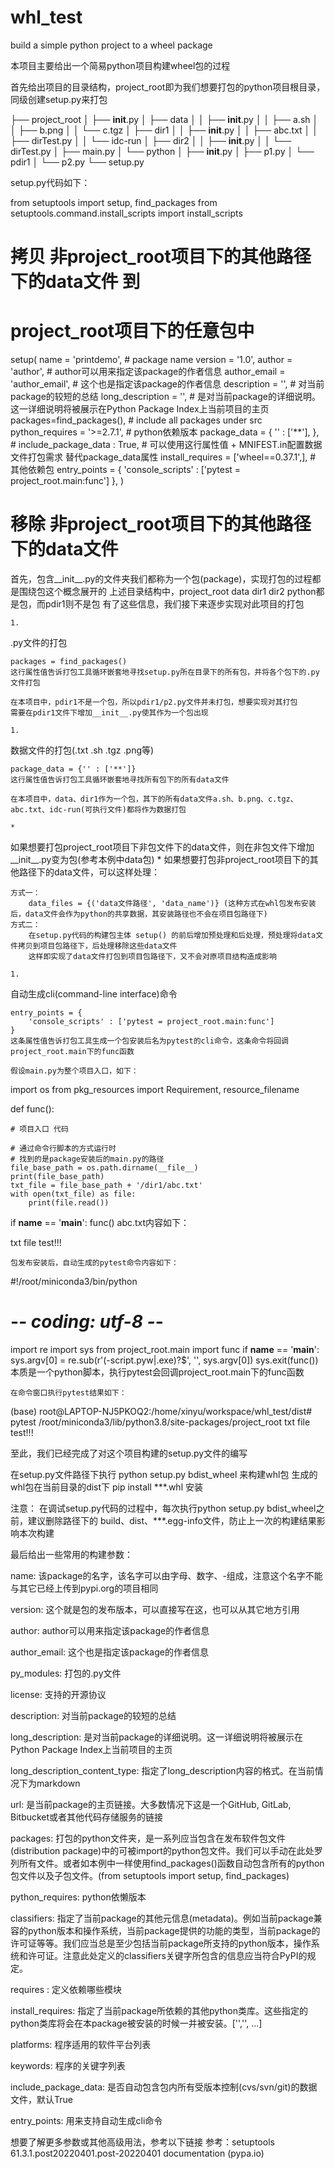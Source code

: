 # whl_test
build a simple python project to a wheel package

本项目主要给出一个简易python项目构建wheel包的过程

首先给出项目的目录结构，project_root即为我们想要打包的python项目根目录，同级创建setup.py来打包

├── project_root
│   ├── __init__.py
│   ├── data
│   │   ├── __init__.py
│   │   ├── a.sh
│   │   ├── b.png
│   │   └── c.tgz
│   ├── dir1
│   │   ├── __init__.py
│   │   ├── abc.txt
│   │   ├── dirTest.py
│   │   └── idc-run
│   ├── dir2
│   │   ├── __init__.py
│   │   └── dirTest.py
│   ├── main.py
│   └── python
│       ├── __init__.py
│       ├── p1.py
│       └── pdir1
│           └── p2.py
└── setup.py

setup.py代码如下：

from setuptools import setup, find_packages
from setuptools.command.install_scripts import install_scripts

# 拷贝 非project_root项目下的其他路径下的data文件 到
# project_root项目下的任意包中

setup(
    name = 'printdemo',                              # package name
    version = '1.0',
    author = 'author',                               # author可以用来指定该package的作者信息
    author_email = 'author_email',                   # 这个也是指定该package的作者信息
    description = '',                                # 对当前package的较短的总结
    long_description = '',                           # 是对当前package的详细说明。这一详细说明将被展示在Python Package Index上当前项目的主页
    packages=find_packages(),                        # include all packages under src
    python_requires = '>=2.7.1',                     # python依赖版本
    package_data = {
        '' : ['**'],
    },                                               
    # include_package_data : True,                   # 可以使用这行属性值 + MNIFEST.in配置数据文件打包需求 替代package_data属性
    install_requires  = ['wheel==0.37.1',],          # 其他依赖包
    entry_points = {
        'console_scripts' : ['pytest = project_root.main:func']
    },
)

# 移除 非project_root项目下的其他路径下的data文件

首先，包含__init__.py的文件夹我们都称为一个包(package)，实现打包的过程都是围绕包这个概念展开的
上述目录结构中，project_root  data dir1 dir2 python都是包，而pdir1则不是包
有了这些信息，我们接下来逐步实现对此项目的打包

	1. 
.py文件的打包


    packages = find_packages()
    这行属性值告诉打包工具循环嵌套地寻找setup.py所在目录下的所有包，并将各个包下的.py文件打包
    
    在本项目中，pdir1不是一个包，所以pdir1/p2.py文件并未打包，想要实现对其打包
    需要在pdir1文件下增加__init__.py使其作为一个包出现

	1. 
数据文件的打包(.txt .sh .tgz .png等)


    package_data = {'' : ['**']} 
    这行属性值告诉打包工具循环嵌套地寻找所有包下的所有data文件
    
    在本项目中，data、dir1作为一个包，其下的所有data文件a.sh、b.png、c.tgz、abc.txt、idc-run(可执行文件)都将作为数据打包

	* 
如果想要打包project_root项目下非包文件下的data文件，则在非包文件下增加__init__.py变为包(参考本例中data包)
	* 
如果想要打包非project_root项目下的其他路径下的data文件，可以这样处理：


    方式一：
        data_files = {('data文件路径', 'data_name')} (这种方式在whl包发布安装后，data文件会作为python的共享数据，其安装路径也不会在项目包路径下)
    方式二：
        在setup.py代码的构建包主体 setup() 的前后增加预处理和后处理，预处理将data文件拷贝到项目包路径下，后处理移除这些data文件
        这样即实现了data文件打包到项目包路径下，又不会对原项目结构造成影响

	1. 
自动生成cli(command-line interface)命令


    entry_points = {
        'console_scripts' : ['pytest = project_root.main:func']
    }
    这条属性值告诉打包工具生成一个包安装后名为pytest的cli命令，这条命令将回调project_root.main下的func函数

    假设main.py为整个项目入口，如下：


import os
from pkg_resources import Requirement, resource_filename

def func():

    # 项目入口 代码

    # 通过命令行脚本的方式运行时
    # 找到的是package安装后的main.py的路径
    file_base_path = os.path.dirname(__file__)
    print(file_base_path)
    txt_file = file_base_path + '/dir1/abc.txt'
    with open(txt_file) as file:
        print(file.read())

if __name__ == '__main__':
    func()
    abc.txt内容如下：

txt file test!!!
    
    包发布安装后，自动生成的pytest命令内容如下：

#!/root/miniconda3/bin/python
# -*- coding: utf-8 -*-
import re
import sys
from project_root.main import func
if __name__ == '__main__':
    sys.argv[0] = re.sub(r'(-script\.pyw|\.exe)?$', '', sys.argv[0])
    sys.exit(func())
    本质是一个python脚本，执行pytest会回调project_root.main下的func函数
    
    在命令窗口执行pytest结果如下：

(base) root@LAPTOP-NJ5PKOQ2:/home/xinyu/workspace/whl_test/dist# pytest
/root/miniconda3/lib/python3.8/site-packages/project_root
txt file test!!!

至此，我们已经完成了对这个项目构建的setup.py文件的编写

在setup.py文件路径下执行  python setup.py bdist_wheel  来构建whl包
生成的whl包在当前目录的dist下 pip install ***.whl       安装

注意：
    在调试setup.py代码的过程中，每次执行python setup.py bdist_wheel之前，建议删除路径下的 build、dist、***.egg-info文件，防止上一次的构建结果影响本次构建

最后给出一些常用的构建参数：

name: 该package的名字，该名字可以由字母、数字、-组成，注意这个名字不能与其它已经上传到pypi.org的项目相同


version: 这个就是包的发布版本，可以直接写在这，也可以从其它地方引用


author: author可以用来指定该package的作者信息


author_email: 这个也是指定该package的作者信息


py_modules: 打包的.py文件


license: 支持的开源协议


description: 对当前package的较短的总结


long_description: 是对当前package的详细说明。这一详细说明将被展示在Python Package Index上当前项目的主页


long_description_content_type: 指定了long_description内容的格式。在当前情况下为markdown


url: 是当前package的主页链接。大多数情况下这是一个GitHub, GitLab, Bitbucket或者其他代码存储服务的链接


packages: 打包的python文件夹，是一系列应当包含在发布软件包文件(distribution package)中的可被import的python包文件。我们可以手动在此处罗列所有文件。或者如本例中一样使用find_packages()函数自动包含所有的python包文件以及子包文件。(from setuptools import setup, find_packages)


python_requires: python依懒版本


classifiers: 指定了当前package的其他元信息(metadata)。例如当前package兼容的python版本和操作系统，当前package提供的功能的类型，当前package的许可证等等。我们应当总是至少包括当前package所支持的python版本，操作系统和许可证。注意此处定义的classifiers关键字所包含的信息应当符合PyPI的规定。


requires : 定义依赖哪些模块


install_requires: 指定了当前package所依赖的其他python类库。这些指定的python类库将会在本package被安装的时候一并被安装。['','', ...]


platforms: 程序适用的软件平台列表


keywords: 程序的关键字列表


include_package_data: 是否自动包含包内所有受版本控制(cvs/svn/git)的数据文件，默认True


entry_points: 用来支持自动生成cli命令

想要了解更多参数或其他高级用法，参考以下链接
参考：setuptools 61.3.1.post20220401.post-20220401 documentation (pypa.io)

